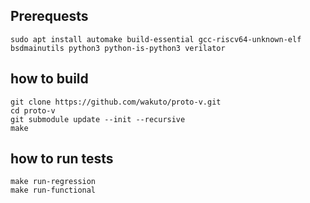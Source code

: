 
## Prerequests

```
sudo apt install automake build-essential gcc-riscv64-unknown-elf bsdmainutils python3 python-is-python3 verilator
```

## how to build

```
git clone https://github.com/wakuto/proto-v.git
cd proto-v
git submodule update --init --recursive
make
```

## how to run tests

```
make run-regression
make run-functional
```
